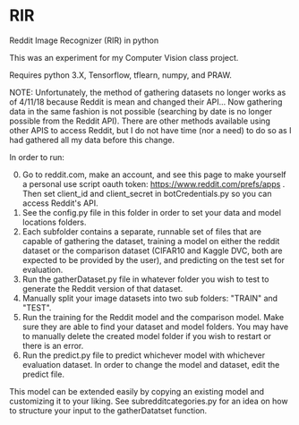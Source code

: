 # RIR
Reddit Image Recognizer (RIR) in python

This was an experiment for my Computer Vision class project.

Requires python 3.X, Tensorflow, tflearn, numpy, and PRAW.

NOTE: Unfortunately, the method of gathering datasets no longer works as of 4/11/18 because Reddit is mean and changed their API... Now gathering data in the same fashion is not possible (searching by date is no longer possible from the Reddit API). There are other methods available using other APIS to access Reddit, but I do not have time (nor a need) to do so as I had gathered all my data before this change.


In order to run:

0. Go to reddit.com, make an account, and see this page to make yourself a personal use script oauth token: https://www.reddit.com/prefs/apps . Then set client_id and client_secret in botCredentials.py so you can access Reddit's API.
1. See the config.py file in this folder in order to set your data and model locations folders.
2. Each subfolder contains a separate, runnable set of files that are capable of gathering the dataset, training a model on either the reddit dataset or the comparison dataset (CIFAR10 and Kaggle DVC, both are expected to be provided by the user), and predicting on the test set for evaluation.
3. Run the gatherDataset.py file in whatever folder you wish to test to generate the Reddit version of that dataset.
4. Manually split your image datasets into two sub folders: "TRAIN" and "TEST".
5. Run the training for the Reddit model and the comparison model. Make sure they are able to find your dataset and model folders. You may have to manually delete the created model folder if you wish to restart or there is an error.
6. Run the predict.py file to predict whichever model with whichever evaluation dataset. In order to change the model and dataset, edit the predict file.

This model can be extended easily by copying an existing model and customizing it to your liking. See subredditcategories.py for an idea on how to structure your input to the gatherDatatset function.

